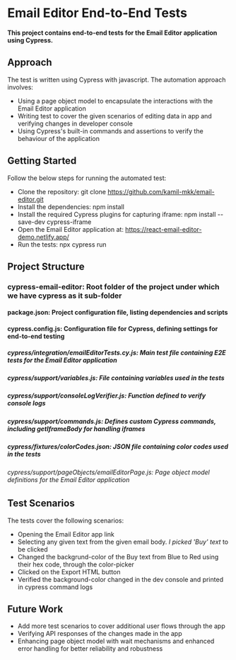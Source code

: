 # Email Editor End-to-End Tests

**This project contains end-to-end tests for the Email Editor application using Cypress.**

## Approach

The test is written using Cypress with javascript. The automation approach involves:

* Using a page object model to encapsulate the interactions with the Email Editor application
* Writing test to cover the given scenarios of editing data in app and verifying changes in developer console 
* Using Cypress's built-in commands and assertions to verify the behaviour of the application

## Getting Started

Follow the below steps for running the automated test:

* Clone the repository: git clone https://github.com/kamil-mkk/email-editor.git
* Install the dependencies: npm install
* Install the required Cypress plugins for capturing iframe: npm install --save-dev cypress-iframe
* Open the Email Editor application at: https://react-email-editor-demo.netlify.app/
* Run the tests: npx cypress run

## Project Structure

### cypress-email-editor: Root folder of the project under which we have cypress as it sub-folder
#### package.json: Project configuration file, listing dependencies and scripts
#### cypress.config.js: Configuration file for Cypress, defining settings for end-to-end testing
##### cypress/integration/emailEditorTests.cy.js: Main test file containing E2E tests for the Email Editor application
##### cypress/support/variables.js: File containing variables used in the tests
##### cypress/support/consoleLogVerifier.js: Function defined to verify console logs
##### cypress/support/commands.js: Defines custom Cypress commands, including getIframeBody for handling iframes
##### cypress/fixtures/colorCodes.json: JSON file containing color codes used in the tests
###### cypress/support/pageObjects/emailEditorPage.js: Page object model definitions for the Email Editor application

## Test Scenarios

The tests cover the following scenarios:

* Opening the Email Editor app link
* Selecting any given text from the given email body. *I picked 'Buy' text* to be clicked
* Changed the backgrund-color of the Buy text from Blue to Red using their hex code, through the color-picker
* Clicked on the Export HTML button
* Verified the background-color changed in the dev console and printed in cypress command logs

## Future Work

* Add more test scenarios to cover additional user flows through the app
* Verifying API responses of the changes made in the app
* Enhancing page object model with wait mechanisms and enhanced error handling for better reliability and robustness
